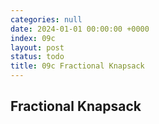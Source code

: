 ```yaml
---
categories: null
date: 2024-01-01 00:00:00 +0000
index: 09c
layout: post
status: todo
title: 09c Fractional Knapsack
---
```


## Fractional Knapsack
